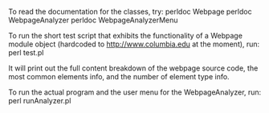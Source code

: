 
To read the documentation for the classes, try:
perldoc Webpage
perldoc WebpageAnalyzer
perldoc WebpageAnalyzerMenu

To run the short test script that exhibits the functionality of a Webpage module object (hardcoded to http://www.columbia.edu at the moment), run:
perl test.pl

It will print out the full content breakdown of the webpage source code, the most common elements info, and the number of element type info.

To run the actual program and the user menu for the WebpageAnalyzer, run:
perl runAnalyzer.pl